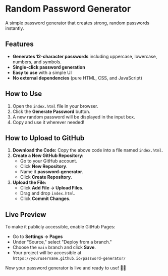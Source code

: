 # Random Password Generator

A simple password generator that creates strong, random passwords instantly.

## Features
- **Generates 12-character passwords** including uppercase, lowercase, numbers, and symbols.
- **Single-click password generation**
- **Easy to use** with a simple UI
- **No external dependencies** (pure HTML, CSS, and JavaScript)

## How to Use
1. Open the `index.html` file in your browser.
2. Click the **Generate Password** button.
3. A new random password will be displayed in the input box.
4. Copy and use it wherever needed!

## How to Upload to GitHub
1. **Download the Code:** Copy the above code into a file named `index.html`.
2. **Create a New GitHub Repository:**
   - Go to your GitHub account.
   - Click **New Repository**.
   - Name it **password-generator**.
   - Click **Create Repository**.
3. **Upload the File:**
   - Click **Add File → Upload Files**.
   - Drag and drop `index.html`.
   - Click **Commit Changes**.

## Live Preview
To make it publicly accessible, enable GitHub Pages:
- Go to **Settings → Pages**
- Under "Source," select "Deploy from a branch."
- Choose the `main` branch and click **Save**.
- Your project will be accessible at `https://yourusername.github.io/password-generator/`

Now your password generator is live and ready to use! 🔐🚀
